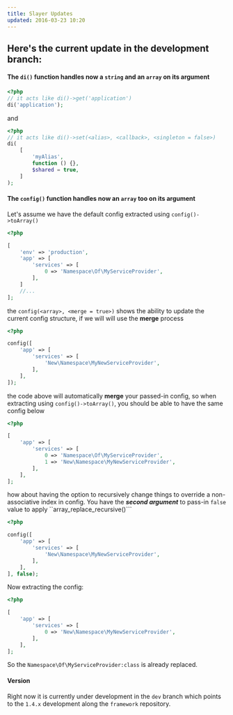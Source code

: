 ```yaml
---
title: Slayer Updates
updated: 2016-03-23 10:20
---
```


## Here's the current update in the development branch:

#### The ``di()`` function handles now a ``string`` and an ``array`` on its argument

```php
<?php
// it acts like di()->get('application')
di('application');
```

and

```php
<?php
// it acts like di()->set(<alias>, <callback>, <singleton = false>)
di(
    [
        'myAlias',
        function () {},
        $shared = true,
    ]
);
```

#### The ``config()`` function handles now an ``array`` too on its argument

Let's assume we have the default config extracted using ``config()->toArray()``

```php
<?php

[
    'env' => 'production',
    'app' => [
        'services' => [
            0 => 'Namespace\Of\MyServiceProvider',
        ],
    ]
    //...
];
```

the ``config(<array>, <merge = true>)`` shows the ability to update the current config structure, if we will will use the **merge** process

```php
<?php

config([
    'app' => [
        'services' => [
            'New\Namespace\MyNewServiceProvider',
        ],
    ],
]);
```

the code above will automatically **merge** your passed-in config, so when extracting using ``config()->toArray()``, you should be able to have the same config below

```php
<?php

[
    'app' => [
        'services' => [
            0 => 'Namespace\Of\MyServiceProvider',
            1 => 'New\Namespace\MyNewServiceProvider',
        ],
    ],
];
```

how about having the option to recursively change things to override a non-associative index in config. You have the ***second argument*** to pass-in ``false`` value to apply ``array_replace_recursive()```

```php
<?php

config([
    'app' => [
        'services' => [
            'New\Namespace\MyNewServiceProvider',
        ],
    ],
], false);
```

Now extracting the config:

```php
<?php

[
    'app' => [
        'services' => [
            0 => 'New\Namespace\MyNewServiceProvider',
        ],
    ],
];
```

So the ``Namespace\Of\MyServiceProvider:class`` is already replaced.

#### Version

Right now it is currently under development in the ``dev`` branch which points to the ``1.4.x`` development along the ``framework`` repository.
